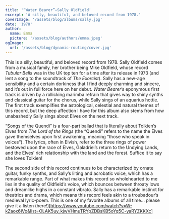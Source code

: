 ```yaml
---
title: '“Water Bearer”—Sally Oldfield'
excerpt: 'A silly, beautiful, and beloved record from 1978.'
coverImage: '/assets/blog/albums/sally.jpg'
date: '1978'
author:
  name: Emma
  picture: '/assets/blog/authors/emma.jpeg'
ogImage:
  url: '/assets/blog/dynamic-routing/cover.jpg'
---
```


This is a silly, beautiful, and beloved record from 1978. Sally Oldfield comes from a musical family, her brother being Mike Oldfield, whose record *Tubular Bells* was in the UK top ten for a time after its release in 1973 (and lent a song to the soundtrack of *The Exorcist*). Sally has a new-age sensibility and a certain dorkiness that I find deeply charming and sincere, and it’s out in full force here on her debut. *Water Bearer*’s eponymous first track is driven by a rollicking marimba refrain that gives way to shiny synths and classical guitar for the chorus, while Sally sings of an aquarius hottie. The first track exemplifies the astrological, celestial and natural themes of this record, but the deep affection I have for this album also stems from how unabashedly Sally sings about Elves on the next track. 

“Songs of the Quendi” is a four-part ballad that is literally about Tolkien’s Elves from *The Lord of the Rings* (the “Quendi” refers to the name the Elves gave themselves upon first awakening, meaning “those who speak in voices”). The lyrics, often in Elvish, refer to the three rings of power bestowed upon the race of Elves, Galadriel’s return to the Undying Lands, and the Elves’ rich relationship with the land and the forest. Suffice it to say she loves Tolkien!

The second side of this record continues to be characterized by ornate guitar, funky synths, and Sally’s lilting and acrobatic voice, which has a remarkable range. Part of what makes this record so wholehearted to me lies in the quality of Oldfield’s voice, which bounces between throaty lows and dreamlike highs in a constant vibrato. Sally has a remarkable instinct for theatrics and drama, which means this record feels akin to a troubadour’s medieval lyric-poem. This is one of my favorite albums of all time… please give it a listen (here!)[https://www.youtube.com/watch?v=W-kZaox6IVo&list=OLAK5uy_kjwVHmuTRYpZDBsKB5oYq5C-yaRYZKKXc]